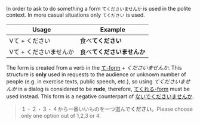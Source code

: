 In order to ask to do something a form `てくださいませんか` is used in the polite context. In more casual situations only `てください` is used.

|Usage|Example|
|-|-|
|Vて + ください|食べ**てください**|
|Vて + くださいませんか|食べ**てくださいませんか**|

The form is created from a verb in the [て-form](52) + *くださいませんか*. This structure is **only** used in requests to the audience or unknown number of people (e.g. in exercise texts, public speech, etc.), so using *てくださいませんか* in a dialog is considered to be **rude**, therefore, [てくれる-form](118) must be used instead.
This form is a negative counterpart of [ないでくださいませんか](30).
>１・２・３・４から一番いいものを一つ選んで**ください**。Please choose only one option out of 1,2,3 or 4.
